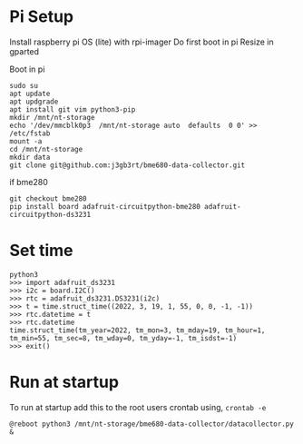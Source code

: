 # Pi Setup

Install raspberry pi OS (lite) with rpi-imager
Do first boot in pi
Resize in gparted

Boot in pi
```
sudo su
apt update
apt updgrade
apt install git vim python3-pip
mkdir /mnt/nt-storage
echo '/dev/mmcblk0p3  /mnt/nt-storage auto  defaults  0 0' >> /etc/fstab
mount -a
cd /mnt/nt-storage
mkdir data
git clone git@github.com:j3gb3rt/bme680-data-collector.git
```
if bme280
```
git checkout bme280
pip install board adafruit-circuitpython-bme280 adafruit-circuitpython-ds3231
```

# Set time
```
python3
>>> import adafruit_ds3231
>>> i2c = board.I2C()
>>> rtc = adafruit_ds3231.DS3231(i2c)
>>> t = time.struct_time((2022, 3, 19, 1, 55, 0, 0, -1, -1))
>>> rtc.datetime = t
>>> rtc.datetime
time.struct_time(tm_year=2022, tm_mon=3, tm_mday=19, tm_hour=1, tm_min=55, tm_sec=8, tm_wday=0, tm_yday=-1, tm_isdst=-1)
>>> exit()
```


# Run at startup

To run at startup add this to the root users crontab using, `crontab -e`

```
@reboot python3 /mnt/nt-storage/bme680-data-collector/datacollector.py &
```


